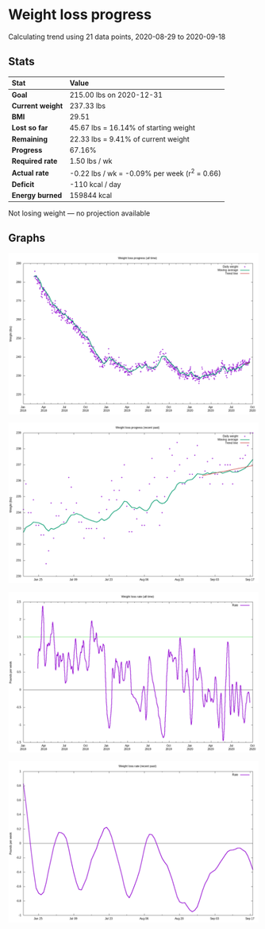 # Weight loss progress

Calculating trend using 21 data points, 2020-08-29 to 2020-09-18

## Stats

Stat|Value
:-|:-
**Goal**|215.00 lbs on 2020-12-31
**Current weight**|237.33 lbs
**BMI**|29.51
**Lost so far**|45.67 lbs = 16.14% of starting weight
**Remaining**|22.33 lbs =  9.41% of current  weight
**Progress**|67.16%
**Required rate**|1.50 lbs / wk
**Actual rate**|-0.22 lbs / wk = -0.09% per week  (r<sup>2</sup> = 0.66)
**Deficit**|-110 kcal / day
**Energy burned**|159844 kcal

Not losing weight &mdash; no projection available

## Graphs

![](weight-graph-alltime.png)

![](weight-graph-recent.png)

![](rate-graph-alltime.png)

![](rate-graph-recent.png)
